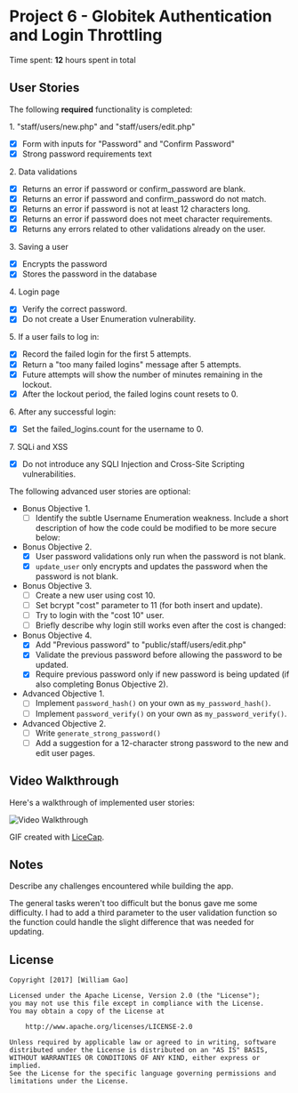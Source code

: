 # Project 6 - Globitek Authentication and Login Throttling

Time spent: **12** hours spent in total

## User Stories

The following **required** functionality is completed:

1\. "staff/users/new.php" and "staff/users/edit.php"
  * [x]  Form with inputs for "Password" and "Confirm Password"
  * [x]  Strong password requirements text

2\. Data validations
  * [x]  Returns an error if password or confirm_password are blank.
  * [x]  Returns an error if password and confirm_password do not match.
  * [x]  Returns an error if password is not at least 12 characters long.
  * [x]  Returns an error if password does not meet character requirements.
  * [x]  Returns any errors related to other validations already on the user.

3\. Saving a user
  * [x]  Encrypts the password
  * [x]  Stores the password in the database

4\. Login page
  * [x]  Verify the correct password.
  * [x]  Do not create a User Enumeration vulnerability.

5\. If a user fails to log in:
  * [x]  Record the failed login for the first 5 attempts.
  * [x]  Return a "too many failed logins" message after 5 attempts.
  * [x]  Future attempts will show the number of minutes remaining in the lockout.
  * [x]  After the lockout period, the failed logins count resets to 0.

6\. After any successful login:
  * [x]  Set the failed_logins.count for the username to 0.

7\. SQLi and XSS
  * [x]  Do not introduce any SQLI Injection and Cross-Site Scripting vulnerabilities.

The following advanced user stories are optional:

* Bonus Objective 1\.
  * [ ]  Identify the subtle Username Enumeration weakness. Include a short description of how the code could be modified to be more secure below:

* Bonus Objective 2\.
  * [x]  User password validations only run when the password is not blank.
  * [x]  `update_user` only encrypts and updates the password when the password is not blank.

* Bonus Objective 3\.
  * [ ]  Create a new user using cost 10.
  * [ ]  Set bcrypt "cost" parameter to 11 (for both insert and update).
  * [ ]  Try to login with the "cost 10" user.
  * [ ]  Briefly describe why login still works even after the cost is changed:

* Bonus Objective 4\.
  * [x]  Add "Previous password" to "public/staff/users/edit.php"
  * [x]  Validate the previous password before allowing the password to be updated.
  * [x]  Require previous password only if new password is being updated (if also completing Bonus Objective 2).

* Advanced Objective 1\.
  * [ ]  Implement `password_hash()` on your own as `my_password_hash()`.
  * [ ]  Implement `password_verify()` on your own as `my_password_verify()`.

* Advanced Objective 2\.
  * [ ]  Write `generate_strong_password()`
  * [ ]  Add a suggestion for a 12-character strong password to the new and edit user pages.

## Video Walkthrough

Here's a walkthrough of implemented user stories:

<img src='http://i.imgur.com/link/to/your/gif/file.gif' title='Video Walkthrough' width='' alt='Video Walkthrough' />

GIF created with [LiceCap](http://www.cockos.com/licecap/).

## Notes

Describe any challenges encountered while building the app.

The general tasks weren't too difficult but the bonus gave me some difficulty. I had to add a third parameter to the user validation function so the function could handle the slight difference that was needed for updating. 

## License

    Copyright [2017] [William Gao]

    Licensed under the Apache License, Version 2.0 (the "License");
    you may not use this file except in compliance with the License.
    You may obtain a copy of the License at

        http://www.apache.org/licenses/LICENSE-2.0

    Unless required by applicable law or agreed to in writing, software
    distributed under the License is distributed on an "AS IS" BASIS,
    WITHOUT WARRANTIES OR CONDITIONS OF ANY KIND, either express or implied.
    See the License for the specific language governing permissions and
    limitations under the License.
